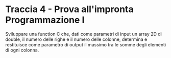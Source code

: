 
# Traccia 4 - Prova all'impronta Programmazione I #

Sviluppare una function C che, dati come parametri di input un array 2D di double, il numero delle righe e il numero delle colonne, determina e restituisce come parametro di output il massimo tra le somme degli elementi di ogni colonna.
